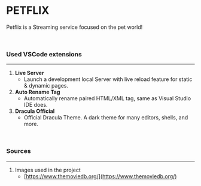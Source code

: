 # PETFLIX
Petflix is ​​a Streaming service focused on the pet world!

<br />

### **Used VSCode extensions**
----
1. **Live Server**
    - Launch a development local Server with live reload feature for static & dynamic pages.
2. **Auto Rename Tag**
    - Automatically rename paired HTML/XML tag, same as Visual Studio IDE does.
3. **Dracula Official**
    - Official Dracula Theme. A dark theme for many editors, shells, and more.

<br />

### **Sources**
----
1. Images used in the project
    - [https://www.themoviedb.org/](https://www.themoviedb.org/)

<br />



